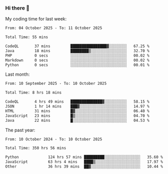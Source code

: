 ### Hi there 👋

My coding time for last week:

<!--START_SECTION:week-->

```txt
From: 04 October 2025 - To: 11 October 2025

Total Time: 55 mins

CodeQL       37 mins         ████████████████▓░░░░░░░░   67.25 %
Java         18 mins         ████████▒░░░░░░░░░░░░░░░░   32.70 %
PHP          0 secs          ░░░░░░░░░░░░░░░░░░░░░░░░░   00.02 %
Markdown     0 secs          ░░░░░░░░░░░░░░░░░░░░░░░░░   00.02 %
Python       0 secs          ░░░░░░░░░░░░░░░░░░░░░░░░░   00.01 %
```

<!--END_SECTION:week-->

Last month:

<!--START_SECTION:month-->

```txt
From: 10 September 2025 - To: 10 October 2025

Total Time: 8 hrs 18 mins

CodeQL       4 hrs 49 mins   ██████████████▓░░░░░░░░░░   58.15 %
JSON         1 hr 14 mins    ███▓░░░░░░░░░░░░░░░░░░░░░   14.97 %
HTML         31 mins         █▓░░░░░░░░░░░░░░░░░░░░░░░   06.40 %
JavaScript   23 mins         █▒░░░░░░░░░░░░░░░░░░░░░░░   04.70 %
Java         22 mins         █░░░░░░░░░░░░░░░░░░░░░░░░   04.53 %
```

<!--END_SECTION:month-->

The past year:

<!--START_SECTION:year-->

```txt
From: 10 October 2024 - To: 10 October 2025

Total Time: 350 hrs 56 mins

Python             124 hrs 57 mins █████████░░░░░░░░░░░░░░░░   35.60 %
JavaScript         63 hrs 4 mins   ████▒░░░░░░░░░░░░░░░░░░░░   17.97 %
Other              36 hrs 39 mins  ██▓░░░░░░░░░░░░░░░░░░░░░░   10.44 %
```

<!--END_SECTION:year-->
